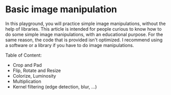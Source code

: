 # Basic image manipulation

In this playground, you will practice simple image manipulations, without the help of libraries. This article is intended for people curious to know how to do some simple image manipulations, with an educational purpose. For the same reason, the code that is provided isn't optimized. I recommend using a software or a library if you have to do image manipulations.

Table of Content:

- Crop and Pad
- Flip, Rotate and Resize
- Colorize, Luminosity
- Multiplication
- Kernel filtering (edge detection, blur, ...)
